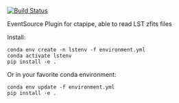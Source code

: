 [![Build Status](https://github.com/cta-observatory/ctapipe_io_lst/workflows/CI/badge.svg?branch=master)](https://github.com/cta-observatory/ctapipe_io_lst/actions?query=workflow%3ACI+branch%3Amaster)

EventSource Plugin for ctapipe, able to read LST zfits files


Install:
```
conda env create -n lstenv -f environment.yml
conda activate lstenv
pip install -e .
```

Or in your favorite conda environment:
```
conda env update -f environment.yml
pip install -e .
```
